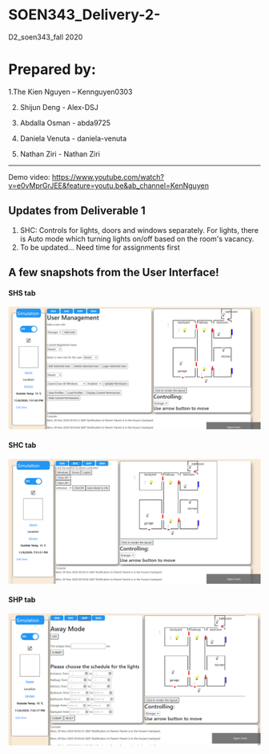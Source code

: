 # SOEN343_Delivery-2-
D2_soen343_fall 2020

<h1> Prepared by: </h1>

1.The Kien Nguyen – Kennguyen0303

2. Shijun Deng - Alex-DSJ

3. Abdalla Osman - abda9725 

4. Daniela Venuta - daniela-venuta

5. Nathan Ziri - Nathan Ziri

--------------------------------------
Demo video: https://www.youtube.com/watch?v=e0vMprGrJEE&feature=youtu.be&ab_channel=KenNguyen

<h2> Updates from Deliverable 1 </h2>

<ol>
  
  <li>SHC: Controls for lights, doors and windows separately. For lights, there is Auto mode which turning lights on/off based on the room's vacancy.</li>
  <li> To be updated... Need time for assignments first</li>
  </ol>

<h2>A few snapshots from the User Interface! </h2>

<h4>SHS tab</h4>

<img src="Snapshot_SHS.PNG"/>

<h4>SHC tab</h4>

<img src="Snapshot_SHC.PNG"/>

<h4>SHP tab</h4>

<img src="Snapshot_SHP.PNG"/>
